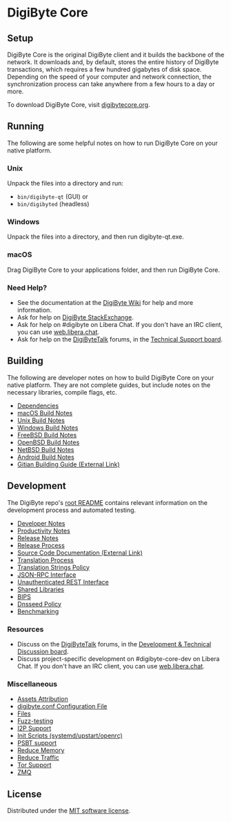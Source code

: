 DigiByte Core
=============

Setup
---------------------
DigiByte Core is the original DigiByte client and it builds the backbone of the network. It downloads and, by default, stores the entire history of DigiByte transactions, which requires a few hundred gigabytes of disk space. Depending on the speed of your computer and network connection, the synchronization process can take anywhere from a few hours to a day or more.

To download DigiByte Core, visit [digibytecore.org](https://digibytecore.org/en/download/).

Running
---------------------
The following are some helpful notes on how to run DigiByte Core on your native platform.

### Unix

Unpack the files into a directory and run:

- `bin/digibyte-qt` (GUI) or
- `bin/digibyted` (headless)

### Windows

Unpack the files into a directory, and then run digibyte-qt.exe.

### macOS

Drag DigiByte Core to your applications folder, and then run DigiByte Core.

### Need Help?

* See the documentation at the [DigiByte Wiki](https://en.digibyte.it/wiki/Main_Page)
for help and more information.
* Ask for help on [DigiByte StackExchange](https://digibyte.stackexchange.com).
* Ask for help on #digibyte on Libera Chat. If you don't have an IRC client, you can use [web.libera.chat](https://web.libera.chat/#digibyte).
* Ask for help on the [DigiByteTalk](https://digibytetalk.org/) forums, in the [Technical Support board](https://digibytetalk.org/index.php?board=4.0).

Building
---------------------
The following are developer notes on how to build DigiByte Core on your native platform. They are not complete guides, but include notes on the necessary libraries, compile flags, etc.

- [Dependencies](dependencies.md)
- [macOS Build Notes](build-osx.md)
- [Unix Build Notes](build-unix.md)
- [Windows Build Notes](build-windows.md)
- [FreeBSD Build Notes](build-freebsd.md)
- [OpenBSD Build Notes](build-openbsd.md)
- [NetBSD Build Notes](build-netbsd.md)
- [Android Build Notes](build-android.md)
- [Gitian Building Guide (External Link)](https://github.com/digibyte-core/docs/blob/master/gitian-building.md)

Development
---------------------
The DigiByte repo's [root README](/README.md) contains relevant information on the development process and automated testing.

- [Developer Notes](developer-notes.md)
- [Productivity Notes](productivity.md)
- [Release Notes](release-notes.md)
- [Release Process](release-process.md)
- [Source Code Documentation (External Link)](https://doxygen.digibytecore.org/)
- [Translation Process](translation_process.md)
- [Translation Strings Policy](translation_strings_policy.md)
- [JSON-RPC Interface](JSON-RPC-interface.md)
- [Unauthenticated REST Interface](REST-interface.md)
- [Shared Libraries](shared-libraries.md)
- [BIPS](bips.md)
- [Dnsseed Policy](dnsseed-policy.md)
- [Benchmarking](benchmarking.md)

### Resources
* Discuss on the [DigiByteTalk](https://digibytetalk.org/) forums, in the [Development & Technical Discussion board](https://digibytetalk.org/index.php?board=6.0).
* Discuss project-specific development on #digibyte-core-dev on Libera Chat. If you don't have an IRC client, you can use [web.libera.chat](https://web.libera.chat/#digibyte-core-dev).

### Miscellaneous
- [Assets Attribution](assets-attribution.md)
- [digibyte.conf Configuration File](digibyte-conf.md)
- [Files](files.md)
- [Fuzz-testing](fuzzing.md)
- [I2P Support](i2p.md)
- [Init Scripts (systemd/upstart/openrc)](init.md)
- [PSBT support](psbt.md)
- [Reduce Memory](reduce-memory.md)
- [Reduce Traffic](reduce-traffic.md)
- [Tor Support](tor.md)
- [ZMQ](zmq.md)

License
---------------------
Distributed under the [MIT software license](/COPYING).
